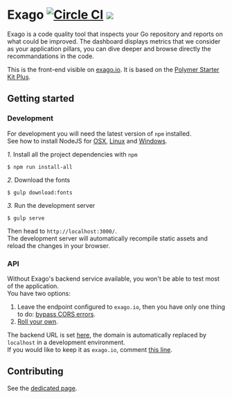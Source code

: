 # Exago [![Circle CI](https://circleci.com/gh/exago/app.svg?style=svg)](https://circleci.com/gh/exago/app) [![](https://badge.imagelayers.io/jgautheron/exago:latest.svg)](https://imagelayers.io/?images=jgautheron/exago:latest 'Get your own badge on imagelayers.io')

Exago is a code quality tool that inspects your Go repository and reports on what could be improved. The dashboard displays metrics that we consider as your application pillars, you can dive deeper and browse directly the recommandations in the code.

This is the front-end visible on [exago.io](http://www.exago.io). It is based on the [Polymer Starter Kit Plus](https://github.com/StartPolymer/polymer-starter-kit-plus).

## Getting started

### Development

For development you will need the latest version of `npm` installed.  
See how to install NodeJS for [OSX](http://coolestguidesontheplanet.com/installing-node-js-osx-10-9-mavericks/), [Linux](https://www.digitalocean.com/community/tutorials/how-to-install-node-js-on-an-ubuntu-14-04-server) and [Windows](http://blog.teamtreehouse.com/install-node-js-npm-windows).

*1.* Install all the project dependencies with `npm`

    $ npm run install-all

*2.* Download the fonts

    $ gulp download:fonts

*3.* Run the development server

    $ gulp serve

Then head to `http://localhost:3000/`.  
The development server will automatically recompile static assets and reload the changes in your browser.

### API

Without Exago's backend service available, you won't be able to test most of the application.  
You have two options:

1. Leave the endpoint configured to `exago.io`, then you have only one thing to do: [bypass CORS errors](https://blog.nraboy.com/2014/08/bypass-cors-errors-testing-apis-locally/).
2. [Roll your own](https://github.com/exago/svc).

The backend URL is set [here](https://github.com/exago/app/blob/master/app/scripts/app.js#L7), the domain is automatically replaced by `localhost` in a development environment.  
If you would like to keep it as `exago.io`, comment [this line](https://github.com/exago/app/blob/master/tasks/js-babel.js#L22).

## Contributing

See the [dedicated page](CONTRIBUTING.md).
